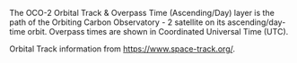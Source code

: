The OCO-2 Orbital Track & Overpass Time (Ascending/Day) layer is the path of the Orbiting Carbon Observatory - 2 satellite on its ascending/day-time orbit. Overpass times are shown in Coordinated Universal Time (UTC).

Orbital Track information from <https://www.space-track.org/>.
